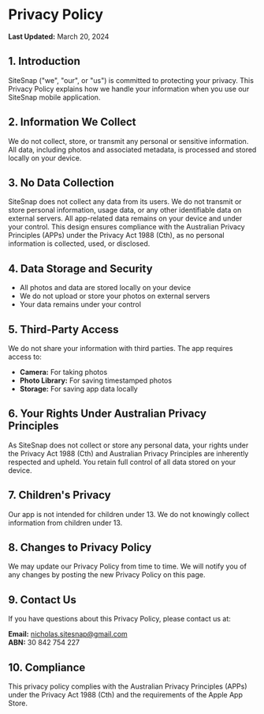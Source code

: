 
# Privacy Policy

**Last Updated:** March 20, 2024

## 1. Introduction
SiteSnap ("we", "our", or "us") is committed to protecting your privacy. This Privacy Policy explains how we handle your information when you use our SiteSnap mobile application.

## 2. Information We Collect
We do not collect, store, or transmit any personal or sensitive information. All data, including photos and associated metadata, is processed and stored locally on your device.

## 3. No Data Collection
SiteSnap does not collect any data from its users. We do not transmit or store personal information, usage data, or any other identifiable data on external servers. All app-related data remains on your device and under your control. This design ensures compliance with the Australian Privacy Principles (APPs) under the Privacy Act 1988 (Cth), as no personal information is collected, used, or disclosed.

## 4. Data Storage and Security
- All photos and data are stored locally on your device  
- We do not upload or store your photos on external servers  
- Your data remains under your control

## 5. Third-Party Access
We do not share your information with third parties. The app requires access to:

- **Camera:** For taking photos  
- **Photo Library:** For saving timestamped photos  
- **Storage:** For saving app data locally

## 6. Your Rights Under Australian Privacy Principles
As SiteSnap does not collect or store any personal data, your rights under the Privacy Act 1988 (Cth) and Australian Privacy Principles are inherently respected and upheld. You retain full control of all data stored on your device.

## 7. Children's Privacy
Our app is not intended for children under 13. We do not knowingly collect information from children under 13.

## 8. Changes to Privacy Policy
We may update our Privacy Policy from time to time. We will notify you of any changes by posting the new Privacy Policy on this page.

## 9. Contact Us
If you have questions about this Privacy Policy, please contact us at:

**Email:** nicholas.sitesnap@gmail.com  
**ABN:** 30 842 754 227

## 10. Compliance
This privacy policy complies with the Australian Privacy Principles (APPs) under the Privacy Act 1988 (Cth) and the requirements of the Apple App Store.
